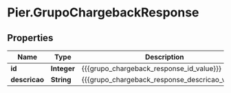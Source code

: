 # Pier.GrupoChargebackResponse

## Properties
Name | Type | Description | Notes
------------ | ------------- | ------------- | -------------
**id** | **Integer** | {{{grupo_chargeback_response_id_value}}} | [optional] 
**descricao** | **String** | {{{grupo_chargeback_response_descricao_value}}} | [optional] 


